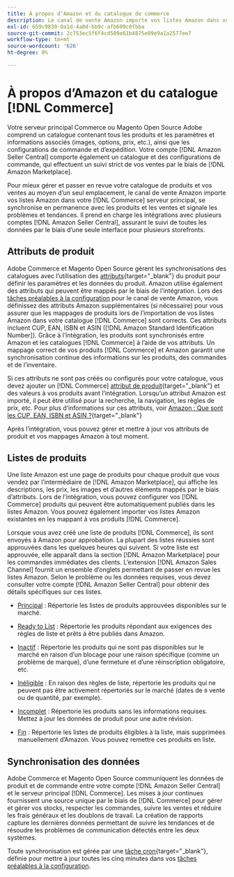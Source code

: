 ```yaml
---
title: À propos d’Amazon et du catalogue de commerce
description: Le canal de vente Amazon importe vos listes Amazon dans votre serveur principal Commerce et se synchronise en permanence avec les produits et les ventes.
exl-id: 659c9830-0a1d-4a0d-bb9c-afb609c0fbba
source-git-commit: 2c753ec5f6f4cd509e61b4875e09e9a1a2577ee7
workflow-type: tm+mt
source-wordcount: '626'
ht-degree: 0%

---
```


# À propos d’Amazon et du catalogue [!DNL Commerce]

Votre serveur principal Commerce ou Magento Open Source Adobe comprend un catalogue contenant tous les produits et les paramètres et informations associés (images, options, prix, etc.), ainsi que les configurations de commande et d’expédition. Votre compte [!DNL Amazon Seller Central] comporte également un catalogue et des configurations de commande, qui effectuent un suivi strict de vos ventes par le biais de [!DNL Amazon Marketplace].

Pour mieux gérer et passer en revue votre catalogue de produits et vos ventes au moyen d’un seul emplacement, le canal de vente Amazon importe vos listes Amazon dans votre [!DNL Commerce] serveur principal, se synchronise en permanence avec les produits et les ventes et signale les problèmes et tendances. Il prend en charge les intégrations avec plusieurs comptes [!DNL Amazon Seller Central], assurant le suivi de toutes les données par le biais d’une seule interface pour plusieurs storefronts.

## Attributs de produit

Adobe Commerce et Magento Open Source gèrent les synchronisations des catalogues avec l’utilisation des [attributs](https://docs.magento.com/user-guide/catalog/product-attributes.html){target=&quot;_blank&quot;} du produit pour définir les paramètres et les données du produit. Amazon utilise également des attributs qui peuvent être mappés par le biais de l’intégration. Lors des [tâches préalables à la configuration](./amazon-pre-setup-tasks.md) pour le canal de vente Amazon, vous définissez des attributs Amazon supplémentaires (si nécessaire) pour vous assurer que les mappages de produits lors de l’importation de vos listes Amazon dans votre catalogue [!DNL Commerce] sont corrects. Ces attributs incluent CUP, EAN, ISBN et ASIN ([!DNL Amazon Standard Identification Number]). Grâce à l’intégration, les produits sont synchronisés entre Amazon et les catalogues [!DNL Commerce] à l’aide de vos attributs. Un mappage correct de vos produits [!DNL Commerce] et Amazon garantit une synchronisation continue des informations sur les produits, des commandes et de l’inventaire.

Si ces attributs ne sont pas créés ou configurés pour votre catalogue, vous devez ajouter un [!DNL Commerce] [attribut de produit](https://docs.magento.com/user-guide/catalog/product-attributes.html){target=&quot;_blank&quot;} et des valeurs à vos produits avant l’intégration. Lorsqu’un attribut Amazon est importé, il peut être utilisé pour la recherche, la navigation, les règles de prix, etc. Pour plus d’informations sur ces attributs, voir [Amazon : Que sont les CUP, EAN, ISBN et ASIN ?](https://www.amazon.com/gp/seller/asin-upc-isbn-info.html){target=&quot;_blank&quot;}

Après l’intégration, vous pouvez gérer et mettre à jour vos attributs de produit et vos mappages Amazon à tout moment.

## Listes de produits

Une liste Amazon est une page de produits pour chaque produit que vous vendez par l’intermédiaire de [!DNL Amazon Marketplace], qui affiche les descriptions, les prix, les images et d’autres éléments mappés par le biais d’attributs. Lors de l’intégration, vous pouvez configurer vos [!DNL Commerce] produits qui peuvent être automatiquement publiés dans les listes Amazon. Vous pouvez également importer vos listes Amazon existantes en les mappant à vos produits [!DNL Commerce].

Lorsque vous avez créé une liste de produits [!DNL Commerce], ils sont envoyés à Amazon pour approbation. La plupart des listes réussies sont approuvées dans les quelques heures qui suivent. Si votre liste est approuvée, elle apparaît dans la section [!DNL Amazon Marketplace] pour les commandes immédiates des clients. L’extension [!DNL Amazon Sales Channel] fournit un ensemble d’onglets permettant de passer en revue les listes Amazon. Selon le problème ou les données requises, vous devez consulter votre compte [!DNL Amazon Seller Central] pour obtenir des détails spécifiques sur ces listes.

- [Principal](./active-listings.md) : Répertorie les listes de produits approuvées disponibles sur le marché.

- [Ready to List](./ready-to-list.md) : Répertorie les produits répondant aux exigences des règles de liste et prêts à être publiés dans Amazon.

- [Inactif](./inactive-listings.md) : Répertorie les produits qui ne sont pas disponibles sur le marché en raison d’un blocage pour une raison spécifique (comme un problème de marque), d’une fermeture et d’une réinscription obligatoire, etc.

- [Inéligible](./ineligible-listings.md) : En raison des règles de liste, répertorie les produits qui ne peuvent pas être activement répertoriés sur le marché (dates de  `0` vente ou de quantité, par exemple).

- [Incomplet](./incomplete-listings.md) : Répertorie les produits sans les informations requises. Mettez à jour les données de produit pour une autre révision.

- [Fin](./ended-listings.md) : Répertorie les listes de produits éligibles à la liste, mais supprimées manuellement d’Amazon. Vous pouvez remettre ces produits en liste.

## Synchronisation des données

Adobe Commerce et Magento Open Source communiquent les données de produit et de commande entre votre compte [!DNL Amazon Seller Central] et le serveur principal [!DNL Commerce]. Les mises à jour continues fournissent une source unique par le biais de [!DNL Commerce] pour gérer et gérer vos stocks, respecter les commandes, suivre les ventes et réduire les frais généraux et les doublons de travail. La création de rapports capture les dernières données permettant de suivre les tendances et de résoudre les problèmes de communication détectés entre les deux systèmes.

Toute synchronisation est gérée par une [tâche cron](https://docs.magento.com/user-guide/system/cron.html){target=&quot;_blank&quot;}, définie pour mettre à jour toutes les cinq minutes dans vos [tâches préalables à la configuration](./amazon-pre-setup-tasks.md).
